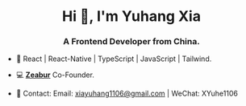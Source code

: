 <h1 align="center">Hi 👋, I'm Yuhang Xia</h1>
<h3 align="center">A Frontend Developer from China.</h3>

- 🌱 React | React-Native | TypeScript | JavaScript | Tailwind.

- 💻 [**Zeabur**](https://github.com/zeabur) Co-Founder.

- 📮 Contact: Email: xiayuhang1106@gmail.com | WeChat: XYuhe1106
